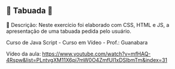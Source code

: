 ## 🧮 Tabuada 🧮

🔰 Descrição:
Neste exercício foi elaborado com CSS, HTML e JS, a apresentação de uma tabuada
pedida pelo usuário.

Curso de Java Script - Curso em Vídeo - Prof.: Guanabara

Vídeo da aula: https://www.youtube.com/watch?v=mfHAQ-4Rspw&list=PLntvgXM11X6pi7mW0O4ZmfUI1xDSIbmTm&index=31
